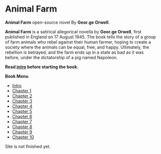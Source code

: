 # Animal Farm

**Animal Farm** open-source novel By **Geor.ge Orwell**.

**Animal Farm** is a satirical allegorical novella by **Geor.ge Orwell**, first published in England on 17 August 1945. The book tells the story of a group of farm animals who rebel against their human farmer, hoping to create a society where the animals can be equal, free, and happy. Ultimately, the rebellion is betrayed, and the farm ends up in a state as bad as it was before, under the dictatorship of a pig named Napoleon.

**Read [intro](/Chapter-00) before starting the book.**

**Book Menu**

- [Intro](/Chapter-00)
- [Chapter 1](/Chapter-01)
- [Chapter 2](/Chapter-02)
- [Chapter 3](/Chapter-03)
- [Chapter 4](/Chapter-04)
- [Chapter 5](/Chapter-05)
- [Chapter 6](/Chapter-06)
- [Chapter 7](/Chapter-07)
- [Chapter 8](/Chapter-08)
- [Chapter 9](/Chapter-09)
- [Chapter 10](/Chapter-10)

Site is not finished yet.
